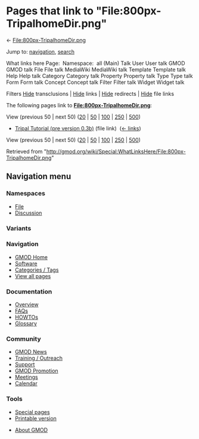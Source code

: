 <div id="mw-page-base" class="noprint">

</div>

<div id="mw-head-base" class="noprint">

</div>

<div id="content" class="mw-body" role="main">

<span id="top"></span>

<div id="mw-js-message" style="display:none;">

</div>



# <span dir="auto">Pages that link to "File:800px-TripalhomeDir.png"</span>

<div id="bodyContent">

<div id="contentSub">

←
[File:800px-TripalhomeDir.png](/wiki/File:800px-TripalhomeDir.png "File:800px-TripalhomeDir.png")

</div>

<div id="jump-to-nav" class="mw-jump">

Jump to: [navigation](#mw-navigation), [search](#p-search)

</div>

<div id="mw-content-text">

What links here Page:  Namespace:  all (Main) Talk User User talk GMOD
GMOD talk File File talk MediaWiki MediaWiki talk Template Template talk
Help Help talk Category Category talk Property Property talk Type Type
talk Form Form talk Concept Concept talk Filter Filter talk Widget
Widget talk

Filters
[Hide](/mediawiki/index.php?title=Special:WhatLinksHere/File:800px-TripalhomeDir.png&hidetrans=1 "Special:WhatLinksHere/File:800px-TripalhomeDir.png")
transclusions \|
[Hide](/mediawiki/index.php?title=Special:WhatLinksHere/File:800px-TripalhomeDir.png&hidelinks=1 "Special:WhatLinksHere/File:800px-TripalhomeDir.png")
links \|
[Hide](/mediawiki/index.php?title=Special:WhatLinksHere/File:800px-TripalhomeDir.png&hideredirs=1 "Special:WhatLinksHere/File:800px-TripalhomeDir.png")
redirects \|
[Hide](/mediawiki/index.php?title=Special:WhatLinksHere/File:800px-TripalhomeDir.png&hideimages=1 "Special:WhatLinksHere/File:800px-TripalhomeDir.png")
file links

The following pages link to
**[File:800px-TripalhomeDir.png](/wiki/File:800px-TripalhomeDir.png "File:800px-TripalhomeDir.png")**:

View (previous 50 \| next 50)
([20](/mediawiki/index.php?title=Special:WhatLinksHere/File:800px-TripalhomeDir.png&limit=20 "Special:WhatLinksHere/File:800px-TripalhomeDir.png")
\|
[50](/mediawiki/index.php?title=Special:WhatLinksHere/File:800px-TripalhomeDir.png&limit=50 "Special:WhatLinksHere/File:800px-TripalhomeDir.png")
\|
[100](/mediawiki/index.php?title=Special:WhatLinksHere/File:800px-TripalhomeDir.png&limit=100 "Special:WhatLinksHere/File:800px-TripalhomeDir.png")
\|
[250](/mediawiki/index.php?title=Special:WhatLinksHere/File:800px-TripalhomeDir.png&limit=250 "Special:WhatLinksHere/File:800px-TripalhomeDir.png")
\|
[500](/mediawiki/index.php?title=Special:WhatLinksHere/File:800px-TripalhomeDir.png&limit=500 "Special:WhatLinksHere/File:800px-TripalhomeDir.png"))

- [Tripal Tutorial (pre version
  0.3b)](/wiki/Tripal_Tutorial_(pre_version_0.3b) "Tripal Tutorial (pre version 0.3b)")
  (file link) ‎ <span class="mw-whatlinkshere-tools">([←
  links](/mediawiki/index.php?title=Special:WhatLinksHere&target=Tripal+Tutorial+%28pre+version+0.3b%29 "Special:WhatLinksHere"))</span>

View (previous 50 \| next 50)
([20](/mediawiki/index.php?title=Special:WhatLinksHere/File:800px-TripalhomeDir.png&limit=20 "Special:WhatLinksHere/File:800px-TripalhomeDir.png")
\|
[50](/mediawiki/index.php?title=Special:WhatLinksHere/File:800px-TripalhomeDir.png&limit=50 "Special:WhatLinksHere/File:800px-TripalhomeDir.png")
\|
[100](/mediawiki/index.php?title=Special:WhatLinksHere/File:800px-TripalhomeDir.png&limit=100 "Special:WhatLinksHere/File:800px-TripalhomeDir.png")
\|
[250](/mediawiki/index.php?title=Special:WhatLinksHere/File:800px-TripalhomeDir.png&limit=250 "Special:WhatLinksHere/File:800px-TripalhomeDir.png")
\|
[500](/mediawiki/index.php?title=Special:WhatLinksHere/File:800px-TripalhomeDir.png&limit=500 "Special:WhatLinksHere/File:800px-TripalhomeDir.png"))

</div>

<div class="printfooter">

Retrieved from
"<http://gmod.org/wiki/Special:WhatLinksHere/File:800px-TripalhomeDir.png>"

</div>

<div id="catlinks" class="catlinks catlinks-allhidden">

</div>

<div class="visualClear">

</div>

</div>

</div>

<div id="mw-navigation">

## Navigation menu

<div id="mw-head">



<div id="left-navigation">

<div id="p-namespaces" class="vectorTabs" role="navigation"
aria-labelledby="p-namespaces-label">

### Namespaces

- <span id="ca-nstab-image"><a href="/wiki/File:800px-TripalhomeDir.png" accesskey="c"
  title="View the file page [c]">File</a></span>
- <span id="ca-talk"><a
  href="/mediawiki/index.php?title=File_talk:800px-TripalhomeDir.png&amp;action=edit&amp;redlink=1"
  accesskey="t"
  title="Discussion about the content page [t]">Discussion</a></span>

</div>

<div id="p-variants" class="vectorMenu emptyPortlet" role="navigation"
aria-labelledby="p-variants-label">

### 

### Variants[](#)

<div class="menu">

</div>

</div>

</div>





</div>

</div>

</div>

<div id="mw-panel">

<div id="p-logo" role="banner">

<a href="/wiki/Main_Page"
style="background-image: url(http://gmod.org/images/GMOD-cogs.png);"
title="Visit the main page"></a>

</div>

<div id="p-Navigation" class="portal" role="navigation"
aria-labelledby="p-Navigation-label">

### Navigation

<div class="body">

- <span id="n-GMOD-Home">[GMOD Home](/wiki/Main_Page)</span>
- <span id="n-Software">[Software](/wiki/GMOD_Components)</span>
- <span id="n-Categories-.2F-Tags">[Categories /
  Tags](/wiki/Categories)</span>
- <span id="n-View-all-pages">[View all
  pages](/wiki/Special:AllPages)</span>

</div>

</div>

<div id="p-Documentation" class="portal" role="navigation"
aria-labelledby="p-Documentation-label">

### Documentation

<div class="body">

- <span id="n-Overview">[Overview](/wiki/Overview)</span>
- <span id="n-FAQs">[FAQs](/wiki/Category:FAQ)</span>
- <span id="n-HOWTOs">[HOWTOs](/wiki/Category:HOWTO)</span>
- <span id="n-Glossary">[Glossary](/wiki/Glossary)</span>

</div>

</div>

<div id="p-Community" class="portal" role="navigation"
aria-labelledby="p-Community-label">

### Community

<div class="body">

- <span id="n-GMOD-News">[GMOD News](/wiki/GMOD_News)</span>
- <span id="n-Training-.2F-Outreach">[Training /
  Outreach](/wiki/Training_and_Outreach)</span>
- <span id="n-Support">[Support](/wiki/Support)</span>
- <span id="n-GMOD-Promotion">[GMOD
  Promotion](/wiki/GMOD_Promotion)</span>
- <span id="n-Meetings">[Meetings](/wiki/Meetings)</span>
- <span id="n-Calendar">[Calendar](/wiki/Calendar)</span>

</div>

</div>

<div id="p-tb" class="portal" role="navigation"
aria-labelledby="p-tb-label">

### Tools

<div class="body">

- <span id="t-specialpages"><a href="/wiki/Special:SpecialPages" accesskey="q"
  title="A list of all special pages [q]">Special pages</a></span>
- <span id="t-print"><a
  href="/mediawiki/index.php?title=Special:WhatLinksHere/File:800px-TripalhomeDir.png&amp;printable=yes"
  rel="alternate" accesskey="p"
  title="Printable version of this page [p]">Printable version</a></span>

</div>

</div>

</div>

</div>

<div id="footer" role="contentinfo">

- <span id="footer-places-about">[About
  GMOD](/wiki/GMOD:About "GMOD:About")</span>

<!-- -->






</div>
